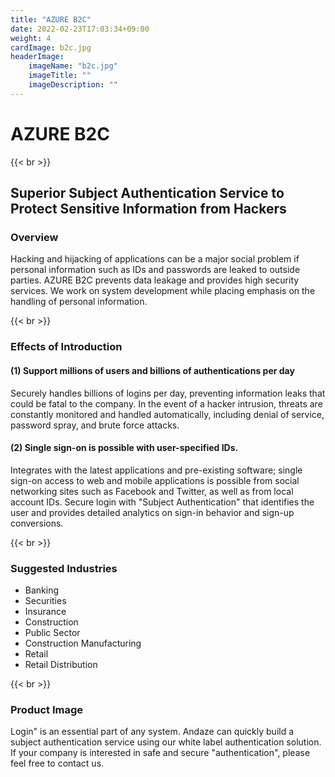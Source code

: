 ```yaml
---
title: "AZURE B2C"
date: 2022-02-23T17:03:34+09:00
weight: 4
cardImage: b2c.jpg
headerImage:
    imageName: "b2c.jpg"
    imageTitle: ""
    imageDescription: ""
---
```


# AZURE B2C

{{< br >}}

## Superior Subject Authentication Service to Protect Sensitive Information from Hackers

### Overview

Hacking and hijacking of applications can be a major social problem if personal information such as IDs and passwords are leaked to outside parties. AZURE B2C prevents data leakage and provides high security services. We work on system development while placing emphasis on the handling of personal information.

{{< br >}}

### Effects of Introduction

#### (1) Support millions of users and billions of authentications per day

Securely handles billions of logins per day, preventing information leaks that could be fatal to the company. In the event of a hacker intrusion, threats are constantly monitored and handled automatically, including denial of service, password spray, and brute force attacks.

#### (2) Single sign-on is possible with user-specified IDs.

Integrates with the latest applications and pre-existing software; single sign-on access to web and mobile applications is possible from social networking sites such as Facebook and Twitter, as well as from local account IDs. Secure login with "Subject Authentication" that identifies the user and provides detailed analytics on sign-in behavior and sign-up conversions.

{{< br >}}

### Suggested Industries

- Banking
- Securities
- Insurance
- Construction
- Public Sector
- Construction Manufacturing
- Retail
- Retail Distribution

{{< br >}}

### Product Image

Login" is an essential part of any system. Andaze can quickly build a subject authentication service using our white label authentication solution. If your company is interested in safe and secure "authentication", please feel free to contact us.
